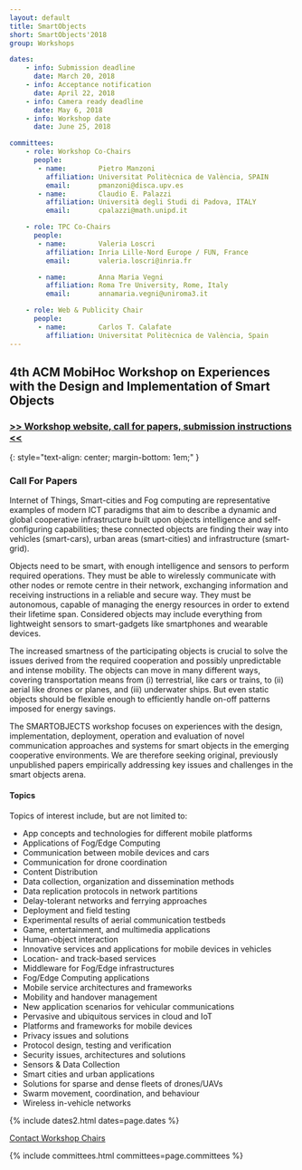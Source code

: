 ```yaml
---
layout: default
title: SmartObjects
short: SmartObjects'2018
group: Workshops

dates:
    - info: Submission deadline
      date: March 20, 2018
    - info: Acceptance notification
      date: April 22, 2018
    - info: Camera ready deadline
      date: May 6, 2018
    - info: Workshop date
      date: June 25, 2018

committees:
    - role: Workshop Co-Chairs
      people:
       - name:        Pietro Manzoni
         affiliation: Universitat Politècnica de València, SPAIN
         email:       pmanzoni@disca.upv.es
       - name:        Claudio E. Palazzi
         affiliation: Università degli Studi di Padova, ITALY
         email:       cpalazzi@math.unipd.it

    - role: TPC Co-Chairs
      people:
       - name:        Valeria Loscri
         affiliation: Inria Lille-Nord Europe / FUN, France
         email:       valeria.loscri@inria.fr

       - name:        Anna Maria Vegni
         affiliation: Roma Tre University, Rome, Italy
         email:       annamaria.vegni@uniroma3.it

    - role: Web & Publicity Chair
      people:
       - name:        Carlos T. Calafate
         affiliation: Universitat Politècnica de València, Spain
---
```


## 4th ACM MobiHoc Workshop on Experiences with the Design and Implementation of Smart Objects


### [>> Workshop website, call for papers, submission instructions <<](http://www.grc.upv.es/smartobjects2018/)
{: style="text-align: center; margin-bottom: 1em;" }

### Call For Papers

Internet of Things, Smart-cities and Fog computing are representative examples of modern ICT paradigms that aim to describe a dynamic and global cooperative infrastructure built upon objects intelligence and self-configuring capabilities; these connected objects are finding their way into vehicles (smart-cars), urban areas (smart-cities) and infrastructure (smart-grid).

Objects need to be smart, with enough intelligence and sensors to perform required operations. They must be able to wirelessly communicate with other nodes or remote centre in their network, exchanging information and receiving instructions in a reliable and secure way. They must be autonomous, capable of managing the energy resources in order to extend their lifetime span. Considered objects may include everything from lightweight sensors to smart-gadgets like smartphones and wearable devices.

The increased smartness of the participating objects is crucial to solve the issues derived from the required cooperation and possibly unpredictable and intense mobility. The objects can move in many different ways, covering transportation means from (i) terrestrial, like cars or trains, to (ii) aerial like drones or planes, and (iii) underwater ships. But even static objects should be flexible enough to efficiently handle on-off patterns imposed for energy savings.

The SMARTOBJECTS workshop focuses on experiences with the design, implementation, deployment, operation and evaluation of novel communication approaches and systems for smart objects in the emerging cooperative environments. We are therefore seeking original, previously unpublished papers empirically addressing key issues and challenges in the smart objects arena.

#### Topics

Topics of interest include, but are not limited to:

- App concepts and technologies for different mobile platforms
- Applications of Fog/Edge Computing
- Communication between mobile devices and cars
- Communication for drone coordination
- Content Distribution
- Data collection, organization and dissemination methods
- Data replication protocols in network partitions
- Delay-tolerant networks and ferrying approaches
- Deployment and field testing
- Experimental results of aerial communication testbeds
- Game, entertainment, and multimedia applications
- Human-object interaction
- Innovative services and applications for mobile devices in vehicles
- Location- and track-based services
- Middleware for Fog/Edge infrastructures
- Fog/Edge Computing applications
- Mobile service architectures and frameworks
- Mobility and handover management
- New application scenarios for vehicular communications
- Pervasive and ubiquitous services in cloud and IoT
- Platforms and frameworks for mobile devices
- Privacy issues and solutions
- Protocol design, testing and verification
- Security issues, architectures and solutions
- Sensors & Data Collection
- Smart cities and urban applications
- Solutions for sparse and dense fleets of drones/UAVs
- Swarm movement, coordination, and behaviour
- Wireless in-vehicle networks

<!-- #### Submission Instructions -->

{% include dates2.html dates=page.dates %}

<div class="row">
  <div class="col-sm-6 col-sm-offset-3">
    <a href="mailto:{% for person in page.committees[0].people %}{% if person.email and person.email != "" %}{% unless forloop.first %},{% endunless %}{{ person.email }}{% endif %}{% endfor %}?subject=[{{ page.short }}]" class="btn btn-primary btn-block" role="button">Contact Workshop Chairs</a>
  </div>
</div>

<!-- ### Committees -->

{% include committees.html committees=page.committees %}
